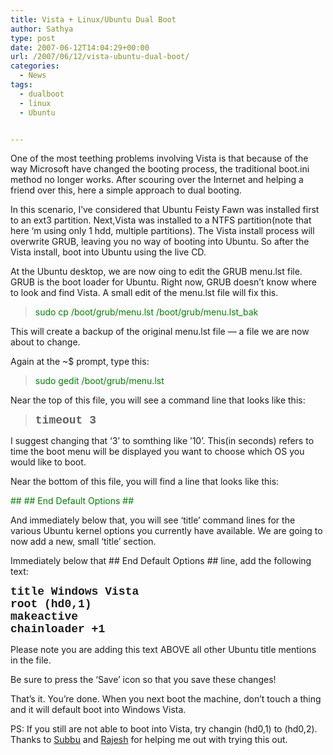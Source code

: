 ```yaml
---
title: Vista + Linux/Ubuntu Dual Boot
author: Sathya
type: post
date: 2007-06-12T14:04:29+00:00
url: /2007/06/12/vista-ubuntu-dual-boot/
categories:
  - News
tags:
  - dualboot
  - linux
  - Ubuntu


---
```

One of the most teething problems involving Vista is that because of the way Microsoft have changed the booting process, the traditional boot.ini method no longer works. After scouring over the Internet and helping a friend over this, here a simple approach to dual booting.

In this scenario, I&#8217;ve considered that Ubuntu Feisty Fawn was installed first to an ext3 partition. Next,Vista was installed to a NTFS partition(note that here &#8216;m using only 1 hdd, multiple partitions). The Vista install process will overwrite GRUB, leaving you no way of booting into Ubuntu. So after the Vista install, boot into Ubuntu using the live CD.

At the Ubuntu desktop, we are now oing to edit the GRUB menu.lst file. GRUB is the boot loader for Ubuntu. Right now, GRUB doesn&#8217;t know where to look and find Vista. A small edit of the menu.lst file will fix this.

> <font color="#008000"><font face="Courier 10 Pitch">sudo cp /boot/grub/menu.lst /boot/grub/menu.lst_bak</font></font>

This will create a backup of the original menu.lst file &#8212; a file we are now about to change.

Again at the ~$ prompt, type this:

> <font color="#008000"><font face="Courier 10 Pitch">sudo gedit /boot/grub/menu.lst</font></font>

Near the top of this file, you will see a command line that looks like this:

> <font face="Courier New" size="4"><strong>timeout 3</strong></font>

I suggest changing that &#8216;3&#8217; to somthing like &#8217;10&#8217;. This(in seconds) refers to time the boot menu will be displayed you want to choose which OS you would like to boot.

Near the bottom of this file, you will find a line that looks like this:

<font color="#008000"><font face="Courier 10 Pitch">## ## End Default Options ##</font></font>
  
And immediately below that, you will see &#8216;title&#8217; command lines for the various Ubuntu kernel options you currently have available. We are going to now add a new, small &#8216;title&#8217; section.

Immediately below that ## End Default Options ## line, add the following text:

<font face="Courier New" size="4"><strong>title Windows Vista<br /> root (hd0,1)<br /> makeactive<br /> chainloader +1</strong></font>

Please note you are adding this text ABOVE all other Ubuntu title mentions in the file.

Be sure to press the &#8216;Save&#8217; icon so that you save these changes!

That&#8217;s it. You&#8217;re done. When you next boot the machine, don&#8217;t touch a thing and it will default boot into Windows Vista.
  
PS: If you still are not able to boot into Vista, try changin (hd0,1) to (hd0,2). Thanks to [Subbu][1] and [Rajesh][2] for helping me out with trying this out.

 [1]: https://www.xubz.com
 [2]: https://melife.wordpress.com